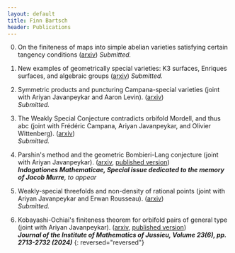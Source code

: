 ```yaml
---
layout: default
title: Finn Bartsch
header: Publications
---
```


0. On the finiteness of maps into simple abelian varieties satisfying certain tangency conditions ([arxiv][arxiv-abelianvarieties])
*Submitted.*

0. New examples of geometrically special varieties: K3 surfaces, Enriques surfaces, and algebraic groups ([arxiv][arxiv-geomspecial])
*Submitted.*

0. Symmetric products and puncturing Campana-special varieties (joint with Ariyan Javanpeykar and Aaron Levin). ([arxiv][arxiv-puncturing])     
*Submitted.*

0. The Weakly Special Conjecture contradicts orbifold Mordell, and thus abc (joint with Frédéric Campana, Ariyan Javanpeykar, and Olivier Wittenberg). ([arxiv][arxiv-abc])   
*Submitted.*

0. Parshin's method and the geometric Bombieri-Lang conjecture (joint with Ariyan Javanpeykar). ([arxiv][arxiv-parshin], [published version][published-parshin])   
***Indagationes Mathematicae, Special issue dedicated to the memory of Jacob Murre**, to appear*

0. Weakly-special threefolds and non-density of rational points (joint with Ariyan Javanpeykar and Erwan Rousseau). ([arxiv][arxiv-btthreefolds])    
*Submitted.*

0. Kobayashi-Ochiai's finiteness theorem for orbifold pairs of general type (joint with Ariyan Javanpeykar). ([arxiv][arxiv-orbifoldko], [published version][published-orbifoldko])    
***Journal of the Institute of Mathematics of Jussieu, Volume 23(6), pp. 2713-2732 (2024)***
{: reversed="reversed"}

[arxiv-abelianvarieties]: https://arxiv.org/abs/2502.09414
[arxiv-geomspecial]: https://arxiv.org/abs/2502.09400
[arxiv-puncturing]: https://arxiv.org/abs/2412.14931
[arxiv-abc]: https://arxiv.org/abs/2410.06643
[arxiv-btthreefolds]: https://arxiv.org/abs/2310.09065
[arxiv-parshin]: https://arxiv.org/abs/2407.10706
[published-parshin]: https://doi.org/10.1016/j.indag.2024.10.005
[arxiv-orbifoldko]: https://arxiv.org/abs/2306.09123
[published-orbifoldko]: https://doi.org/10.1017/S1474748024000094
